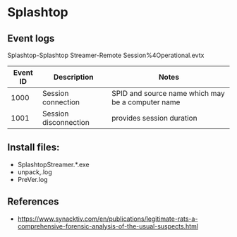 # Splashtop

## Event logs

Splashtop-Splashtop Streamer-Remote Session%4Operational.evtx

| Event ID | Description | Notes
|-|-|-|
|1000| Session connection| SPID and source name which may be a computer name|
|1001| Session disconnection| provides session duration|

## Install files:

* SplashtopStreamer.*.exe
* unpack,.log
* PreVer.log

## References

* https://www.synacktiv.com/en/publications/legitimate-rats-a-comprehensive-forensic-analysis-of-the-usual-suspects.html

